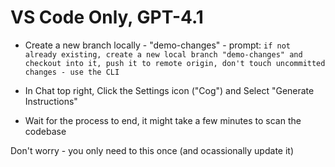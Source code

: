 # VS Code Only, GPT-4.1

- Create a new branch locally - "demo-changes" - prompt:
```if not already existing, create a new local branch "demo-changes" and checkout into it, push it to remote origin, don't touch uncommitted changes - use the CLI```

- In Chat top right, Click the Settings icon ("Cog") and Select "Generate Instructions"

- Wait for the process to end, it might take a few minutes to scan the codebase

Don't worry - you only need to this once (and ocassionally update it)